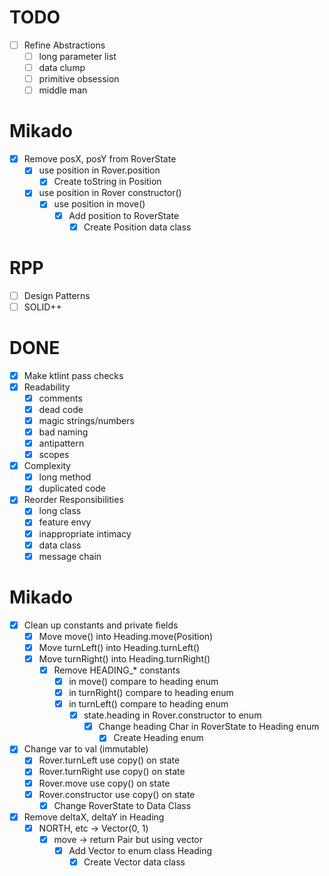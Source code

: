 # TODO
- [ ] Refine Abstractions
  - [ ] long parameter list
  - [ ] data clump
  - [ ] primitive obsession
  - [ ] middle man

# Mikado
- [x] Remove posX, posY from RoverState
  - [x] use position in Rover.position
    - [x] Create toString in Position
  - [x] use position in Rover constructor()
    - [x] use position in move()
      - [x] Add position to RoverState
        - [x] Create Position data class

# RPP
- [ ] Design Patterns
- [ ] SOLID++

# DONE
- [x] Make ktlint pass checks
- [x] Readability
  - [x] comments
  - [x] dead code
  - [x] magic strings/numbers
  - [x] bad naming
  - [x] antipattern
  - [x] scopes
- [x] Complexity
  - [x] long method
  - [x] duplicated code
- [x] Reorder Responsibilities
  - [x] long class
  - [x] feature envy
  - [x] inappropriate intimacy
  - [x] data class
  - [x] message chain

# Mikado
- [x] Clean up constants and private fields
  - [x] Move move() into Heading.move(Position)
  - [x] Move turnLeft() into Heading.turnLeft()
  - [x] Move turnRight() into Heading.turnRight()
    - [x] Remove HEADING_* constants
      - [x] in move() compare to heading enum
      - [x] in turnRight() compare to heading enum
      - [x] in turnLeft() compare to heading enum
        - [x] state.heading in Rover.constructor to enum
          - [x] Change heading Char in RoverState to Heading enum
            - [x] Create Heading enum
- [x] Change var to val (immutable)
  - [x] Rover.turnLeft use copy() on state
  - [x] Rover.turnRight use copy() on state
  - [x] Rover.move use copy() on state
  - [x] Rover.constructor use copy() on state
    - [x] Change RoverState to Data Class
- [x] Remove deltaX, deltaY in Heading
  - [x] NORTH, etc -> Vector(0, 1)
    - [x] move -> return Pair but using vector
      - [x] Add Vector to enum class Heading
        - [x] Create Vector data class
